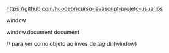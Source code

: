 https://github.com/hcodebr/curso-javascript-projeto-usuarios

window

window.document
document

// para ver como objeto ao inves de tag
dir(window)